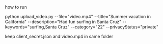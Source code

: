 how to run

python upload_video.py --file="video.mp4" --title="Summer vacation in California" --description="Had fun surfing in Santa Cruz" --keywords="surfing,Santa Cruz" --category="22" --privacyStatus="private"

keep client_secret.json and video.mp4 in same folder
